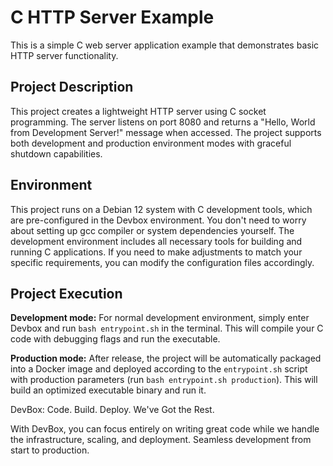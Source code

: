# C HTTP Server Example

This is a simple C web server application example that demonstrates basic HTTP server functionality.

## Project Description

This project creates a lightweight HTTP server using C socket programming. The server listens on port 8080 and returns a "Hello, World from Development Server!" message when accessed. The project supports both development and production environment modes with graceful shutdown capabilities.

## Environment

This project runs on a Debian 12 system with C development tools, which are pre-configured in the Devbox environment. You don't need to worry about setting up gcc compiler or system dependencies yourself. The development environment includes all necessary tools for building and running C applications. If you need to make adjustments to match your specific requirements, you can modify the configuration files accordingly.

## Project Execution

**Development mode:** For normal development environment, simply enter Devbox and run `bash entrypoint.sh` in the terminal. This will compile your C code with debugging flags and run the executable.

**Production mode:** After release, the project will be automatically packaged into a Docker image and deployed according to the `entrypoint.sh` script with production parameters (run `bash entrypoint.sh production`). This will build an optimized executable binary and run it.


DevBox: Code. Build. Deploy. We've Got the Rest.

With DevBox, you can focus entirely on writing great code while we handle the infrastructure, scaling, and deployment. Seamless development from start to production. 